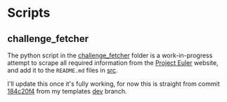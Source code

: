 # Scripts

## challenge_fetcher

The python script in the [challenge_fetcher](./challenge_fetcher/) folder is a work-in-progress attempt to scrape all required information from the [Project Euler](https://projecteuler.net/) website, and add it to the `README.md` files in [src](../src/).

I'll update this once it's fully working, for now this is straight from commit [184c20f4](https://github.com/NathanielJS1541/100_languages_template/commit/184c20f4d799d1d6115c106fe8686567d4e18db9) from my templates [dev](https://github.com/NathanielJS1541/100_languages_template/tree/dev) branch.
